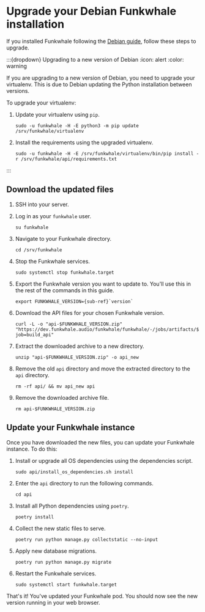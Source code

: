# Upgrade your Debian Funkwhale installation

If you installed Funkwhale following the [Debian guide](../installation_docs/debian), follow these steps to upgrade.

:::{dropdown} Upgrading to a new version of Debian
:icon: alert
:color: warning

If you are upgrading to a new version of Debian, you need to upgrade your virtualenv. This is due to Debian updating the Python installation between versions.

To upgrade your virtualenv:

1. Update your virtualenv using `pip`.

   ```{code-block} bash
   sudo -u funkwhale -H -E python3 -m pip update /srv/funkwhale/virtualenv
   ```

2. Install the requirements using the upgraded virtualenv.

   ```{code-block} bash
   sudo -u funkwhale -H -E /srv/funkwhale/virtualenv/bin/pip install -r /srv/funkwhale/api/requirements.txt
   ```

:::

## Download the updated files

1. SSH into your server.
2. Log in as your `funkwhale` user.

   ```{code} bash
   su funkwhale
   ```

3. Navigate to your Funkwhale directory.

   ```{code} bash
   cd /srv/funkwhale
   ```

4. Stop the Funkwhale services.

   ```{code} bash
   sudo systemctl stop funkwhale.target
   ```

5. Export the Funkwhale version you want to update to. You'll use this in the rest of the commands in this guide.

   ```{parsed-literal}
   export FUNKWHALE_VERSION={sub-ref}`version`
   ```

6. Download the API files for your chosen Funkwhale version.

   ```{code} bash
   curl -L -o "api-$FUNKWHALE_VERSION.zip" "https://dev.funkwhale.audio/funkwhale/funkwhale/-/jobs/artifacts/$FUNKWHALE_VERSION/download?job=build_api"
   ```

7. Extract the downloaded archive to a new directory.

   ```{code} bash
   unzip "api-$FUNKWHALE_VERSION.zip" -o api_new
   ```

8. Remove the old `api` directory and move the extracted directory to the `api` directory.

   ```{code} bash
   rm -rf api/ && mv api_new api
   ```

9. Remove the downloaded archive file.

   ```{code} bash
   rm api-$FUNKWHALE_VERSION.zip
   ```

## Update your Funkwhale instance

Once you have downloaded the new files, you can update your Funkwhale instance. To do this:

1. Install or upgrade all OS dependencies using the dependencies script.

   ```{code} bash
   sudo api/install_os_dependencies.sh install
   ```

2. Enter the `api` directory to run the following commands.

   ```{code} bash
   cd api
   ```

3. Install all Python dependencies using `poetry`.

   ```{code} bash
   poetry install
   ```

4. Collect the new static files to serve.

   ```{code} bash
   poetry run python manage.py collectstatic --no-input
   ```

5. Apply new database migrations.

   ```{code} bash
   poetry run python manage.py migrate
   ```

6. Restart the Funkwhale services.

   ```{code} bash
   sudo systemctl start funkwhale.target
   ```

That's it! You've updated your Funkwhale pod. You should now see the new version running in your web browser.
